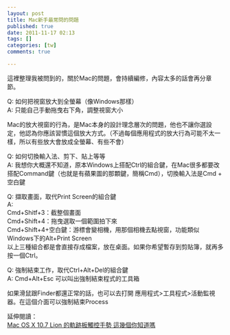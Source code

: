 ```yaml
---
layout: post
title: Mac新手最常問的問題
published: true
date: 2011-11-17 02:13
tags: []
categories: [tw]
comments: true

---
```



這裡整理我被問到的，關於Mac的問題，會持續編修，內容太多的話會再分章節。  
  
  
Q: 如何把視窗放大到全螢幕（像Windows那樣）  
A: 只能自己手動拖曳右下角，調整視窗大小  
  
Mac的放大視窗的行為，是Mac本身的設計理念層次的問題，他也不讓你選設定，他認為你應該習慣這個放大方式。（不過每個應用程式的放大行為可能不太一樣，所以有些放大會放成全螢幕、有些不會）  
  
  
Q: 如何切換輸入法、剪下、貼上等等  
A: 我想你大概還不知道，原本Windows上搭配Ctrl的組合鍵，在Mac很多都要改搭配Command鍵（也就是有蘋果圖的那顆鍵，簡稱Cmd），切換輸入法是Cmd + 空白鍵  
  
  
Q: 擷取畫面，取代Print Screen的組合鍵  
A:  
Cmd+Shitf+3：截整個畫面  
Cmd+Shift+4：拖曳選取一個範圍拍下來  
Cmd+Shift+4+空白鍵：游標會變相機，用那個相機去點視窗，功能類似Windows下的Alt+Print Screen  
以上三種組合都是會直接存成檔案，放在桌面。如果你希望暫存到剪貼簿，就再多按一個Ctrl。  
  
  
Q: 強制結束工作，取代Ctrl+Alt+Del的組合鍵  
A: Cmd+Alt+Esc 可以叫出強制結束程式的工具箱  
  
如果滑鼠跟Finder都還正常的話，也可以去打開 應用程式>工具程式>活動監視器。在這個介面可以強制結束Process  
  
  
延伸閱讀：  
[Mac OS X 10.7 Lion 的軌跡板觸控手勢 這幾個你知道嗎][1]



[1]: http://littlebmix.blogspot.com/2011/09/macbook-with-mac-os-x-107-lion.html
